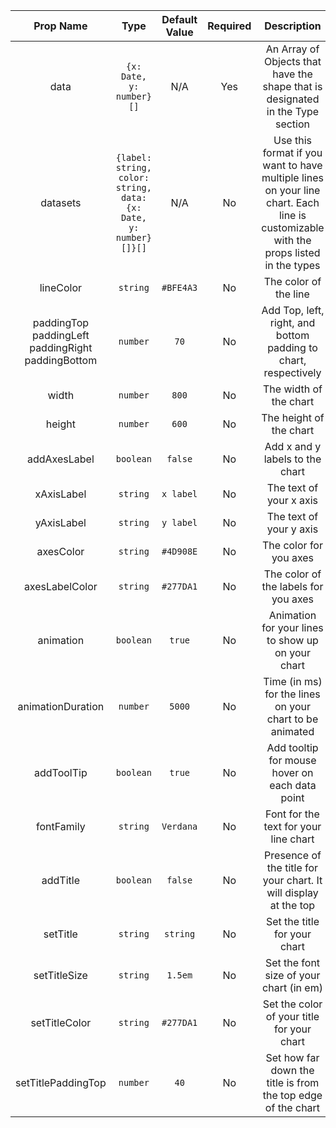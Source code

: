 |                              Prop Name                              |                               Type                               | Default Value | Required |                                                             Description                                                             |
| :-----------------------------------------------------------------: | :--------------------------------------------------------------: | :-----------: | :------: | :---------------------------------------------------------------------------------------------------------------------------------: |
|                                data                                 |                     `{x: Date, y: number}[]`                     |      N/A      |   Yes    |                           An Array of Objects that have the shape that is designated in the Type section                            |
|                              datasets                               | `{label: string, color: string, data: {x: Date, y: number}[]}[]` |      N/A      |    No    | Use this format if you want to have multiple lines on your line chart. Each line is customizable with the props listed in the types |
|                              lineColor                              |                             `string`                             |   `#BFE4A3`   |    No    |                                                        The color of the line                                                        |
| paddingTop </br> paddingLeft </br> paddingRight </br> paddingBottom |                             `number`                             |     `70`      |    No    |                                   Add Top, left, right, and bottom padding to chart, respectively                                   |
|                                width                                |                             `number`                             |     `800`     |    No    |                                                       The width of the chart                                                        |
|                               height                                |                             `number`                             |     `600`     |    No    |                                                       The height of the chart                                                       |
|                            addAxesLabel                             |                            `boolean`                             |    `false`    |    No    |                                                   Add x and y labels to the chart                                                   |
|                             xAxisLabel                              |                             `string`                             |   `x label`   |    No    |                                                       The text of your x axis                                                       |
|                             yAxisLabel                              |                             `string`                             |   `y label`   |    No    |                                                       The text of your y axis                                                       |
|                              axesColor                              |                             `string`                             |   `#4D908E`   |    No    |                                                       The color for you axes                                                        |
|                           axesLabelColor                            |                             `string`                             |   `#277DA1`   |    No    |                                                The color of the labels for you axes                                                 |
|                              animation                              |                            `boolean`                             |    `true`     |    No    |                                          Animation for your lines to show up on your chart                                          |
|                          animationDuration                          |                             `number`                             |    `5000`     |    No    |                                       Time (in ms) for the lines on your chart to be animated                                       |
|                             addToolTip                              |                            `boolean`                             |    `true`     |    No    |                                           Add tooltip for mouse hover on each data point                                            |
|                             fontFamily                              |                             `string`                             |   `Verdana`   |    No    |                                                Font for the text for your line chart                                                |
|                              addTitle                               |                            `boolean`                             |    `false`    |    No    |                                  Presence of the title for your chart. It will display at the top                                   |
|                              setTitle                               |                             `string`                             |   `string`    |    No    |                                                    Set the title for your chart                                                     |
|                            setTitleSize                             |                             `string`                             |    `1.5em`    |    No    |                                               Set the font size of your chart (in em)                                               |
|                            setTitleColor                            |                             `string`                             |   `#277DA1`   |    No    |                                             Set the color of your title for your chart                                              |
|                         setTitlePaddingTop                          |                             `number`                             |     `40`      |    No    |                                    Set how far down the title is from the top edge of the chart                                     |
